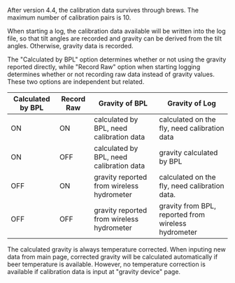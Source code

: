 After version 4.4, the calibration data survives through brews. The maximum number of calibration pairs is 10.

When starting a log, the calibration data available will be written into the log file, so that tilt angles are recorded and gravity can be derived from the tilt angles. Otherwise, gravity data is recorded.

The "Calculated by BPL" option determines whether or not using the gravity reported directly, while "Record Raw" option when starting logging determines whether or not recording raw data instead of gravity values. These two options are independent but related.

| Calculated by BPL | Record Raw | Gravity of BPL | Gravity of Log |
| --  | -- | -- | -- |
|  ON | ON | calculated by BPL, need calibration data | calculated on the fly, need calibration data    |
| ON  | OFF |calculated by BPL, need calibration data | gravity calculated by BPL |
| OFF | ON | gravity reported from wireless hydrometer | calculated on the fly, need calibration data. |
| OFF | OFF | gravity reported from wireless hydrometer | gravity from BPL, reported from wireless hydrometer|

The calculated gravity is always temperature corrected. When inputing new data from main page, corrected gravity will be calculated automatically if beer temperature is available. However, no temperature correction is available if calibration data is input at "gravity device" page.